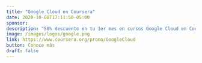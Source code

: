 ```yaml
---
title: "Google Cloud en Coursera"
date: 2020-10-08T17:11:50-05:00
sponsor: 
description: "50% descuento en tu 1er mes en cursos Google Cloud en Coursera (valid until Dec. 30th, 2020)"
image: /images/logos/google.png
link: https://www.coursera.org/promo/GoogleCloud 
button: Conoce más
draft: false
---
```


